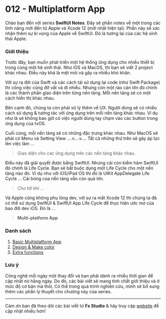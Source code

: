 # 012 - Multiplatform App

Chào bạn đến với series **SwiftUI Notes**. Đây sẽ phần notes về một trong các tính năng mới đến từ Apple và Xcode 12 (mới nhất hiện tại). Phần này sẽ xác nhận thêm sự kì vọng của Apple về SwiftUI. Đó là tương lai của các hệ sinh thái Apple.

### Giới thiệu

Trước đây, bạn muốn phát triển một hệ thống ứng dụng cho nhiều thiết bị trong cùng một hệ sinh thái. Như iOS và MacOS, thì bạn sẽ viết 2 project khác nhau. Điều này khá là mệt mỏi và gây ra nhiều khó khăn.

Với sự ra đời của Swift và các cách tái sử dụng lại code (như Swift Package) thì công việc cũng đỡ vất vả đi nhiều. Nhưng còn một rào cản lớn đó chính là các thành phần giao diện trên từng nền tảng. Mỗi nền tảng sẽ có một cách hiển thị khác nhau.

Bên cạnh đó, chúng ta còn phải xử lý thêm về UX. Người dùng sẽ có nhiều cách sử dụng & tương tác với ứng dụng trên mỗi nền tảng khác nhau. Ví dụ như là sẽ không bao giờ có việc người dùng tay chạm vào các button trong ứng dụng của tvOS.

Cuối cùng, mỗi nền tảng sẽ có những đặc trưng khác nhau. Như MacOS sẽ phải có Menu và Setting View ....v....v.... Tất cả những thứ trên sẽ gây áp lực lên việc làm ...

> Giao diện cho các ứng dụng trên các nền tảng khác nhau.

Điều này đã giải quyết được bằng SwiftUI. Nhưng cái còn kiềm hãm SwiftUI đó chính là Life Cycle. Bạn sẽ bắt buộc dụng một Life Cycle cho một nền tảng nào đó. Ví dụ như với iOS/iPad OS thì đó là UIKit AppDelegate Life Cycle ... Cái bóng của nền tảng vẫn còn quá lớn.

> Cho tới khi ...

Và Apple cũng không phụ lòng dev, với sự ra mắt Xcode 12 thì chúng ta đã có thể sử dụng SwiftUI & SwiftUI App Life Cycle để thực hiện ước mơ của bao đời dev iOS. Đó là ...

> **Multi-platform App**

### Danh sách

1. [Basic Multiplatform App](./01_BasicMultiplatformApp.md)
2. [Design & Make color](./02_DesignViews.md)
3. [Extra functions](./03_ExtraFunctions.md)

### Lưu ý

Công nghệ mỗi ngày một thay đổi và bạn phải dành ra nhiều thời gian để cập nhất nó hằng ngày. Do đó, các bài viết sẽ mang tính chất giới thiệu và ở mức độ cơ bản mà thôi. Có thể trong quá trình nghiên cứu, mình sẽ bổ sung thêm các phần lý thuyết cho chương này của series.

---

Cảm ơn bạn đã theo dõi các bài viết từ **Fx Studio** & hãy truy cập [website](https://fxstudio.dev/) để cập nhật nhiều hơn!